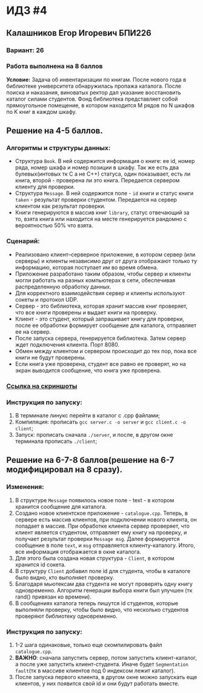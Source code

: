 # ИДЗ #4
## **Калашников Егор Игоревич БПИ226**

### **Вариант:** 26

### **Работа выполнена на 8 баллов**

**Условие:** Задача об инвентаризации по книгам. После нового года в библиотеке университета обнаружилась пропажа каталога. После поиска и наказания, виноватых ректор дал указание восстановить каталог силами студентов. Фонд библиотека представляет собой прямоугольное помещение, в котором находится M рядов по N шкафов по K книг в каждом шкафу.

## Решение на 4-5 баллов.
### Алгоритмы и структуры данных:
- Структура `Book`.  В ней содержится информация о книге: ее id, номер ряда, номер шкафа и номер позиции в шкафу. Так же есть два булевых(интовых тк С а не С++) статуса, один показывает, есть ли книга, второй - проверена ли это книга. Передается сервером клиенту для проверки.
- Структура `Message`. В ней содержится поле - `id` книги и статус книги `taken` - результат проверки студентом. Передается на сервер клиентом как результат проверки.
- Книги генерируются в массив книг `library`, статус отвечающий за то, взята книга или находится на месте генерируется рандомно с вероятностью 50% что взята.

### Сценарий:
- Реализовано клиент–серверное приложение, в котором сервер (или серверы) и клиенты независимо друг от друга отображают только ту информацию, которая поступает им во время обмена.
- Приложение разработано таким образом, чтобы сервер и клиенты могли работать на разных компьютерах в сети, обеспечивая распределенную обработку данных.
- Для корректного взаимодействия сервер и клиенты используют сокеты и протокол UDP.
- Сервер - это библиотека, которая хранит массив книг проверяет, что все книги проверены и выдает книги на проверку.
- Клиент - это студент, который запрашивает книгу для проверки, после ее обработки формирует сообщение для каталога, отправляет ее на сервер.
- После запуска сервера, генерируется библиотека. Затем сервер ждет подключения клиента. Порт 8080.
- Обмен между клиентом и сервером происходит до тех пор, пока все книги не будут проверены.
- Если книга уже проверена, студент все равно ее проверят, но на экран выводится сообщение, что книга уже проверена.

### [Ссылка на скриншоты](screenshots)

### Инструкция по запуску:
1) В терминале линукс перейти в каталог с .cpp файлами;
2) Компиляция: прописать `gcc server.c -o server` и `gcc client.c -o client`;
3) Запуск: прописать сначала `./server`, и после, в другом окне терминала прописать `./client`;

## Решение на 6-7-8 баллов(решение на 6-7 модифицировал на 8 сразу).

### Изменения:
1) В структуре `Message` появилось новое поле - text - в котором хранится сообщение для каталога.
2) Создано новое клиентское приложение - `catalogue.cpp`. Теперь, в сервере есть массив клиентов, при подключении нового клиента, он попадает в массив. При обработке клиента сервер проверяет, что клиент является студентом, отправляет ему книгу на проверку, и получает результат проверки `Message msg`. Далее формируется сообщение в поле `text`, и `msg` отправляется клиенту-каталогу. Итого, все информация отображается в окне каталога.
3) Для этого была создана новая структура - `Client`, в котором хранится id сокета.
4) В структуру `Client` добавил поле id для студента, чтобы в каталоге было видно, кто выполняет проверку.
5) Благодаря мьютексам два студента не могут проверять одну книгу одновременно. Алгоритм генерации выбора книги был улучшен (тк rand() привязан ко времени).
6) В сообщениях каталога теперь пишутся id студентов, которые выполняли проверку, чтобы было видно, что несколько студентов проверяют библиотеку одновременно.

### Инструкция по запуску:
1) 1-2 шага одинаковые, только еще скомпилировать файл `catalogue.cpp`.
2) **ВАЖНО**: сначала запустить сервер, потом запустить клиент-каталог, а после уже запустить клиент-студента. Иначе будет `Segmentation fault`(тк в массиве клиентов под 0 индексом лежит каталог).
3) После запуска первого клиента, в другом окне можно запускать еще клиентов, у них появится свой id и они будут работать вместе.
